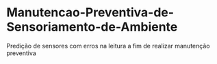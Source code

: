 # Manutencao-Preventiva-de-Sensoriamento-de-Ambiente
Predição de sensores com erros na leitura a fim de realizar manutenção preventiva
